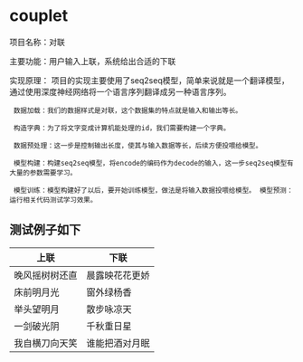 # couplet

项目名称：对联

主要功能：用户输入上联，系统给出合适的下联

实现原理：
     项目的实现主要使用了seq2seq模型，简单来说就是一个翻译模型，通过使用深度神经网络将一个语言序列翻译成另一种语言序列。
     
     数据加载：我们的数据样式是对联，这个数据集的特点就是输入和输出等长。
     
     构造字典：为了将文字变成计算机能处理的id，我们需要构建一个字典。
     
     数据预处理：这一步是控制输出长度，使其与输入数据等长，后续方便投喂给模型。
     
     模型构建：构建seq2seq模型，将encode的编码作为decode的输入，这一步seq2seq模型有大量的参数需要学习。
     
     模型训练：模型构建好了以后，要开始训练模型，做法是将输入数据投喂给模型。 模型预测：运行相关代码测试学习效果。

## 测试例子如下

上联  | 下联  
---- | ----- 
晚风摇树树还直  | 晨露映花花更娇
床前明月光  | 窗外绿杨香
举头望明月  | 散步咏凉天
一剑破光阴  | 千秋重日星
我自横刀向天笑  | 谁能把酒对月眠
